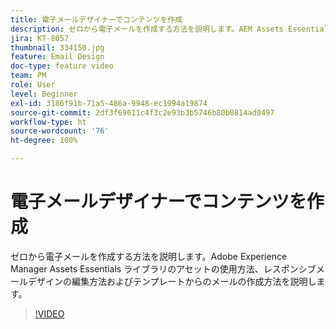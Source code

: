 ```yaml
---
title: 電子メールデザイナーでコンテンツを作成
description: ゼロから電子メールを作成する方法を説明します。AEM Assets Essentials ライブラリのアセットの使用方法、レスポンシブメールデザインの編集方法、テンプレートからのメールの作成方法について、Journey Optimizer サポートビデオで説明します。
jira: KT-8057
thumbnail: 334150.jpg
feature: Email Design
doc-type: feature video
team: PM
role: User
level: Beginner
exl-id: 3186f91b-71a5-486a-9948-ec1994a19874
source-git-commit: 2df3f69611c4f3c2e93b3b5746b80b0814ad0497
workflow-type: ht
source-wordcount: '76'
ht-degree: 100%

---
```


# 電子メールデザイナーでコンテンツを作成

ゼロから電子メールを作成する方法を説明します。Adobe Experience Manager Assets Essentials ライブラリのアセットの使用方法、レスポンシブメールデザインの編集方法およびテンプレートからのメールの作成方法を説明します。

>[!VIDEO](https://video.tv.adobe.com/v/334150?quality=12&learn=on)

